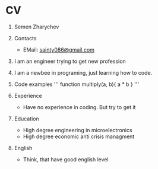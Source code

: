 # CV
1. Semen Zharychev
2. Contacts
    - EMail: sainty086@gmail.com
3. I am an engineer trying to get new profession
4. I am a newbee in programing, just learning how to code.
5. Code examples
'''
    function multiply(a, b){
    a * b
    }
'''

6. Experience
    - Have no experience in coding. But try to get it
7. Education
    - High degree engineering in microelectronics
    - High degree economic anti crisis managment
8. English
    - Think, that have good english level
